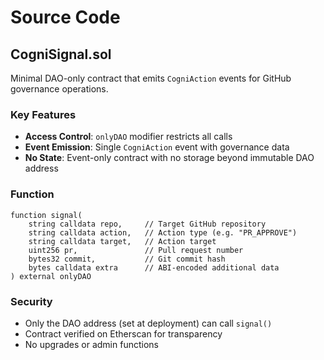 # Source Code

## CogniSignal.sol

Minimal DAO-only contract that emits `CogniAction` events for GitHub governance operations.

### Key Features
- **Access Control**: `onlyDAO` modifier restricts all calls
- **Event Emission**: Single `CogniAction` event with governance data
- **No State**: Event-only contract with no storage beyond immutable DAO address

### Function
```solidity
function signal(
    string calldata repo,     // Target GitHub repository
    string calldata action,   // Action type (e.g. "PR_APPROVE")
    string calldata target,   // Action target
    uint256 pr,               // Pull request number  
    bytes32 commit,           // Git commit hash
    bytes calldata extra      // ABI-encoded additional data
) external onlyDAO
```

### Security
- Only the DAO address (set at deployment) can call `signal()`
- Contract verified on Etherscan for transparency
- No upgrades or admin functions